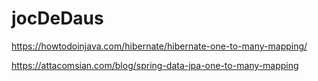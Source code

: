 # jocDeDaus

https://howtodoinjava.com/hibernate/hibernate-one-to-many-mapping/

https://attacomsian.com/blog/spring-data-jpa-one-to-many-mapping
